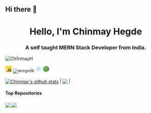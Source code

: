 ## Hi there 👋
<h1 align="center">Hello, I'm Chinmay Hegde</h1>
<h3 align="center">A self taught MERN Stack Developer from India.</h3>

<p align="left"> <img src="https://komarev.com/ghpvc/?username=Ch1nmayH&label=Profile%20views&color=0e75b6&style=flat" alt="Ch1nmayH" /> </p>

<code><img height="20" alt="javascript" src="https://raw.githubusercontent.com/github/explore/80688e429a7d4ef2fca1e82350fe8e3517d3494d/topics/javascript/javascript.png"></code>
<code><img height="20" alt="mongodb" src="https://www.pngwing.com/en/free-png-ahozj"></code>
<code><img height="20" alt="react" src="https://raw.githubusercontent.com/github/explore/80688e429a7d4ef2fca1e82350fe8e3517d3494d/topics/react/react.png"></code>
<code><img height="20" alt="nodejs" src="https://raw.githubusercontent.com/github/explore/80688e429a7d4ef2fca1e82350fe8e3517d3494d/topics/nodejs/nodejs.png"></code>    

<a href="https://github.com/Ch1nmayH"><img align="center" src="https://github-readme-stats.vercel.app/api?username=Ch1nmayH&show_icons=true&include_all_commits=true&theme=buefy&hide_border=true" alt="Chinmay's github stats" /></a> | <a href="https://github.com/Ch1nmayH"><img align="center" src="https://github-readme-stats.vercel.app/api/top-langs/?username=Ch1nmayH&layout=compact&theme=buefy&hide_border=true" /></a> |

#### Top Repositories


<a href="[https://github.com/anuraghazra/github-readme-stats](https://github.com/Ch1nmayH/SecureShop)">
  <img align="center" src="https://github-readme-stats.vercel.app/api/pin/?username=Ch1nmayH&repo=SecureShop" />
</a>
<a href="https://github.com/Ch1nmayH/svg">
  <img align="center" src="https://github-readme-stats.vercel.app/api/pin/?username=Ch1nmayH&repo=svg&theme=buefy" />
</a>

<br />
<br />


<!--
**Ch1nmayH/Ch1nmayH** is a ✨ _special_ ✨ repository because its `README.md` (this file) appears on your GitHub profile.

Here are some ideas to get you started:

- 🔭 I’m currently working on ...
- 🌱 I’m currently learning ...
- 👯 I’m looking to collaborate on ...
- 🤔 I’m looking for help with ...
- 💬 Ask me about ...
- 📫 How to reach me: ...
- 😄 Pronouns: ...
- ⚡ Fun fact: ...
-->
